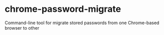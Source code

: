 # chrome-password-migrate
Command-line tool for migrate stored passwords from one Chrome-based browser to other
